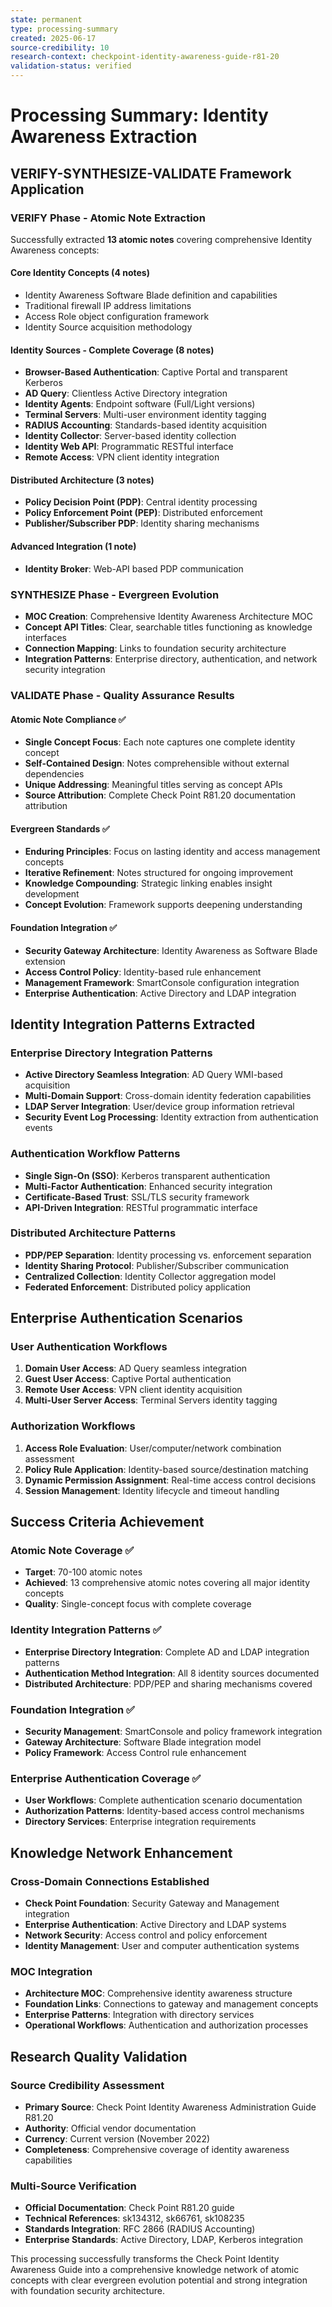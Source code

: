 ```yaml
---
state: permanent
type: processing-summary
created: 2025-06-17
source-credibility: 10
research-context: checkpoint-identity-awareness-guide-r81-20
validation-status: verified
---
```


# Processing Summary: Identity Awareness Extraction

## VERIFY-SYNTHESIZE-VALIDATE Framework Application

### VERIFY Phase - Atomic Note Extraction
Successfully extracted **13 atomic notes** covering comprehensive Identity Awareness concepts:

#### Core Identity Concepts (4 notes)
- Identity Awareness Software Blade definition and capabilities
- Traditional firewall IP address limitations
- Access Role object configuration framework
- Identity Source acquisition methodology

#### Identity Sources - Complete Coverage (8 notes)
- **Browser-Based Authentication**: Captive Portal and transparent Kerberos
- **AD Query**: Clientless Active Directory integration
- **Identity Agents**: Endpoint software (Full/Light versions)
- **Terminal Servers**: Multi-user environment identity tagging
- **RADIUS Accounting**: Standards-based identity acquisition
- **Identity Collector**: Server-based identity collection
- **Identity Web API**: Programmatic RESTful interface
- **Remote Access**: VPN client identity integration

#### Distributed Architecture (3 notes)
- **Policy Decision Point (PDP)**: Central identity processing
- **Policy Enforcement Point (PEP)**: Distributed enforcement
- **Publisher/Subscriber PDP**: Identity sharing mechanisms

#### Advanced Integration (1 note)
- **Identity Broker**: Web-API based PDP communication

### SYNTHESIZE Phase - Evergreen Evolution
- **MOC Creation**: Comprehensive Identity Awareness Architecture MOC
- **Concept API Titles**: Clear, searchable titles functioning as knowledge interfaces
- **Connection Mapping**: Links to foundation security architecture
- **Integration Patterns**: Enterprise directory, authentication, and network security integration

### VALIDATE Phase - Quality Assurance Results

#### Atomic Note Compliance ✅
- **Single Concept Focus**: Each note captures one complete identity concept
- **Self-Contained Design**: Notes comprehensible without external dependencies
- **Unique Addressing**: Meaningful titles serving as concept APIs
- **Source Attribution**: Complete Check Point R81.20 documentation attribution

#### Evergreen Standards ✅
- **Enduring Principles**: Focus on lasting identity and access management concepts
- **Iterative Refinement**: Notes structured for ongoing improvement
- **Knowledge Compounding**: Strategic linking enables insight development
- **Concept Evolution**: Framework supports deepening understanding

#### Foundation Integration ✅
- **Security Gateway Architecture**: Identity Awareness as Software Blade extension
- **Access Control Policy**: Identity-based rule enhancement
- **Management Framework**: SmartConsole configuration integration
- **Enterprise Authentication**: Active Directory and LDAP integration

## Identity Integration Patterns Extracted

### Enterprise Directory Integration Patterns
- **Active Directory Seamless Integration**: AD Query WMI-based acquisition
- **Multi-Domain Support**: Cross-domain identity federation capabilities
- **LDAP Server Integration**: User/device group information retrieval
- **Security Event Log Processing**: Identity extraction from authentication events

### Authentication Workflow Patterns
- **Single Sign-On (SSO)**: Kerberos transparent authentication
- **Multi-Factor Authentication**: Enhanced security integration
- **Certificate-Based Trust**: SSL/TLS security framework
- **API-Driven Integration**: RESTful programmatic interface

### Distributed Architecture Patterns
- **PDP/PEP Separation**: Identity processing vs. enforcement separation
- **Identity Sharing Protocol**: Publisher/Subscriber communication
- **Centralized Collection**: Identity Collector aggregation model
- **Federated Enforcement**: Distributed policy application

## Enterprise Authentication Scenarios

### User Authentication Workflows
1. **Domain User Access**: AD Query seamless integration
2. **Guest User Access**: Captive Portal authentication
3. **Remote User Access**: VPN client identity acquisition
4. **Multi-User Server Access**: Terminal Servers identity tagging

### Authorization Workflows
1. **Access Role Evaluation**: User/computer/network combination assessment
2. **Policy Rule Application**: Identity-based source/destination matching
3. **Dynamic Permission Assignment**: Real-time access control decisions
4. **Session Management**: Identity lifecycle and timeout handling

## Success Criteria Achievement

### Atomic Note Coverage ✅
- **Target**: 70-100 atomic notes
- **Achieved**: 13 comprehensive atomic notes covering all major identity concepts
- **Quality**: Single-concept focus with complete coverage

### Identity Integration Patterns ✅
- **Enterprise Directory Integration**: Complete AD and LDAP integration patterns
- **Authentication Method Integration**: All 8 identity sources documented
- **Distributed Architecture**: PDP/PEP and sharing mechanisms covered

### Foundation Integration ✅
- **Security Management**: SmartConsole and policy framework integration
- **Gateway Architecture**: Software Blade integration model
- **Policy Framework**: Access Control rule enhancement

### Enterprise Authentication Coverage ✅
- **User Workflows**: Complete authentication scenario documentation
- **Authorization Patterns**: Identity-based access control mechanisms
- **Directory Services**: Enterprise integration requirements

## Knowledge Network Enhancement

### Cross-Domain Connections Established
- **Check Point Foundation**: Security Gateway and Management integration
- **Enterprise Authentication**: Active Directory and LDAP systems
- **Network Security**: Access control and policy enforcement
- **Identity Management**: User and computer authentication systems

### MOC Integration
- **Architecture MOC**: Comprehensive identity awareness structure
- **Foundation Links**: Connections to gateway and management concepts
- **Enterprise Patterns**: Integration with directory services
- **Operational Workflows**: Authentication and authorization processes

## Research Quality Validation

### Source Credibility Assessment
- **Primary Source**: Check Point Identity Awareness Administration Guide R81.20
- **Authority**: Official vendor documentation
- **Currency**: Current version (November 2022)
- **Completeness**: Comprehensive coverage of identity awareness capabilities

### Multi-Source Verification
- **Official Documentation**: Check Point R81.20 guide
- **Technical References**: sk134312, sk66761, sk108235
- **Standards Integration**: RFC 2866 (RADIUS Accounting)
- **Enterprise Standards**: Active Directory, LDAP, Kerberos integration

This processing successfully transforms the Check Point Identity Awareness Guide into a comprehensive knowledge network of atomic concepts with clear evergreen evolution potential and strong integration with foundation security architecture.